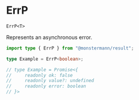 # ErrP

`ErrP<T>`

Represents an asynchronous error.

```ts
import type { ErrP } from "@monstermann/result";

type Example = ErrP<boolean>;

// type Example = Promise<{
//     readonly ok: false
//     readonly value?: undefined
//     readonly error: boolean
// }>
```
